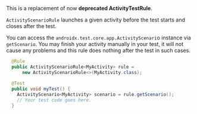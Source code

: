 

##

This is a replacement of now **deprecated ActivityTestRule**.

`ActivityScenarioRule` launches a given activity before the test starts and closes after the test.


You can access the `androidx.test.core.app.ActivityScenari`o instance via `getScenario`. You may finish your activity manually in your test, it will not cause any problems and this rule does nothing after the test in such cases.

```java
  @Rule
  public ActivityScenarioRule<MyActivity> rule =
      new ActivityScenarioRule<>(MyActivity.class);

  @Test
  public void myTest() {
    ActivityScenario<MyActivity> scenario = rule.getScenario();
    // Your test code goes here.
  }
```